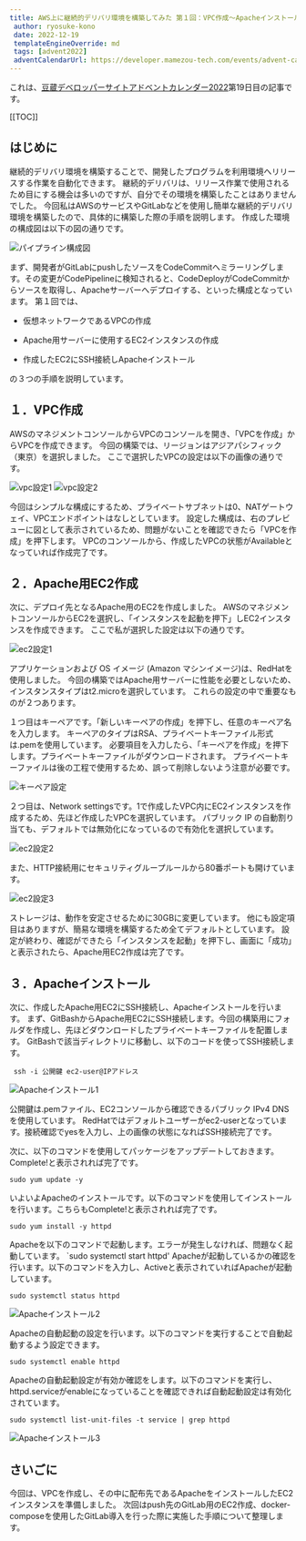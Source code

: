 ```yaml
---
title: AWS上に継続的デリバリ環境を構築してみた 第１回：VPC作成～Apacheインストール
 author: ryosuke-kono
 date: 2022-12-19
 templateEngineOverride: md
 tags: [advent2022]
 adventCalendarUrl: https://developer.mamezou-tech.com/events/advent-calendar/2022/
---
```


これは、[豆蔵デベロッパーサイトアドベントカレンダー2022](https://developer.mamezou-tech.com/events/advent-calendar/2022/)第19日目の記事です。

[[TOC]]

 ## はじめに
 継続的デリバリ環境を構築することで、開発したプログラムを利用環境へリリースする作業を自動化できます。
 継続的デリバリは、リリース作業で使用されるため目にする機会は多いのですが、自分でその環境を構築したことはありませんでした。
 今回私はAWSのサービスやGitLabなどを使用し簡単な継続的デリバリ環境を構築したので、具体的に構築した際の手順を説明します。
 作成した環境の構成図は以下の図の通りです。

![パイプライン構成図](https://gyazo.com/1dfaf7eb056de8dcc27dd7f41367befc.png)

 まず、開発者がGitLabにpushしたソースをCodeCommitへミラーリングします。その変更がCodePipelineに検知されると、CodeDeployがCodeCommitからソースを取得し、Apacheサーバーへデプロイする、といった構成となっています。
 第１回では、

 * 仮想ネットワークであるVPCの作成

 * Apache用サーバーに使用するEC2インスタンスの作成

 * 作成したEC2にSSH接続しApacheインストール

の３つの手順を説明しています。

## １．VPC作成

 AWSのマネジメントコンソールからVPCのコンソールを開き、「VPCを作成」からVPCを作成できます。
 今回の構築では、リージョンはアジアパシフィック（東京）を選択しました。
 ここで選択したVPCの設定は以下の画像の通りです。

![vpc設定1](https://gyazo.com/7754c134ed10b2c545ffb256faabca50.png)
![vpc設定2](https://gyazo.com/e30d8e9925623c874e6807557265b06e.png)

 今回はシンプルな構成にするため、プライベートサブネットは0、NATゲートウェイ、VPCエンドポイントはなしとしています。
 設定した構成は、右のプレビューに図として表示されているため、問題がないことを確認できたら「VPCを作成」を押下します。
 VPCのコンソールから、作成したVPCの状態がAvailableとなっていれば作成完了です。

## ２．Apache用EC2作成

 次に、デプロイ先となるApache用のEC2を作成しました。
 AWSのマネジメントコンソールからEC2を選択し、「インスタンスを起動を押下」しEC2インスタンスを作成できます。
 ここで私が選択した設定は以下の通りです。

![ec2設定1](https://gyazo.com/14f1fedca59d1f0b197f0a7100bb7ee4.png)

 アプリケーションおよび OS イメージ (Amazon マシンイメージ)は、RedHatを使用しました。
 今回の構築ではApache用サーバーに性能を必要としないため、インスタンスタイプはt2.microを選択しています。
 これらの設定の中で重要なものが２つあります。

 １つ目はキーペアです。「新しいキーペアの作成」を押下し、任意のキーペア名を入力します。
 キーペアのタイプはRSA、プライベートキーファイル形式は.pemを使用しています。
 必要項目を入力したら、「キーペアを作成」を押下します。プライベートキーファイルがダウンロードされます。
 プライベートキーファイルは後の工程で使用するため、誤って削除しないよう注意が必要です。

![キーペア設定](https://gyazo.com/4199e41639819de1ef807efa6d6f1d9f.png)

 ２つ目は、Network settingsです。1で作成したVPC内にEC2インスタンスを作成するため、先ほど作成したVPCを選択しています。
 パブリック IP の自動割り当ても、デフォルトでは無効化になっているので有効化を選択しています。

![ec2設定2](https://gyazo.com/96cd818b557b228c52a04d9a82af0f3d.png)

 また、HTTP接続用にセキュリティグループルールから80番ポートも開けています。

![ec2設定3](https://gyazo.com/fc59a82d130626c992acab13b5bf1708.png)

 ストレージは、動作を安定させるために30GBに変更しています。
 他にも設定項目はありますが、簡易な環境を構築するため全てデフォルトとしています。
 設定が終わり、確認ができたら「インスタンスを起動」を押下し、画面に「成功」と表示されたら、Apache用EC2作成は完了です。

## ３．Apacheインストール

 次に、作成したApache用EC2にSSH接続し、Apacheインストールを行います。
 まず、GitBashからApache用EC2にSSH接続します。今回の構築用にフォルダを作成し、先ほどダウンロードしたプライベートキーファイルを配置します。
 GitBashで該当ディレクトリに移動し、以下のコードを使ってSSH接続します。

  ` ssh -i 公開鍵 ec2-user@IPアドレス`

![Apacheインストール1](https://gyazo.com/cfd7fc6d9483bf8c555289b350fb517e.png)

 公開鍵は.pemファイル、EC2コンソールから確認できるパブリック IPv4 DNSを使用しています。
 RedHatではデフォルトユーザーがec2-userとなっています。接続確認でyesを入力し、上の画像の状態になればSSH接続完了です。

 次に、以下のコマンドを使用してパッケージをアップデートしておきます。Complete!と表示されれば完了です。

  `sudo yum update -y`

 いよいよApacheのインストールです。以下のコマンドを使用してインストールを行います。こちらもComplete!と表示されれば完了です。

  `sudo yum install -y httpd`

 Apacheを以下のコマンドで起動します。エラーが発生しなければ、問題なく起動しています。
  `sudo systemctl start httpd'
 Apacheが起動しているかの確認を行います。以下のコマンドを入力し、Activeと表示されていればApacheが起動しています。

  `sudo systemctl status httpd`

![Apacheインストール2](https://gyazo.com/63b74aa4d75902ee7edb8d7450c8ac6c.png)

 Apacheの自動起動の設定を行います。以下のコマンドを実行することで自動起動するよう設定できます。

  `sudo systemctl enable httpd`

 Apacheの自動起動設定が有効か確認をします。以下のコマンドを実行し、httpd.serviceがenableになっていることを確認できれば自動起動設定は有効化されています。

  `sudo systemctl list-unit-files -t service | grep httpd`

![Apacheインストール3](https://gyazo.com/dfd3479814a76dccdb6011c7bb81ac1f.png)


## さいごに

 今回は、VPCを作成し、その中に配布先であるApacheをインストールしたEC2インスタンスを準備しました。
 次回はpush先のGitLab用のEC2作成、docker-composeを使用したGitLab導入を行った際に実施した手順について整理します。
